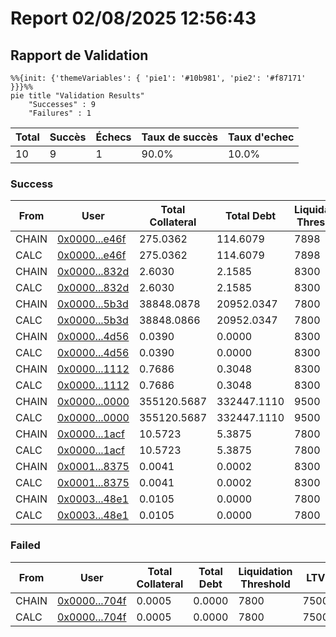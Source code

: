 # Report 02/08/2025 12:56:43

## Rapport de Validation

```mermaid
%%{init: {'themeVariables': { 'pie1': '#10b981', 'pie2': '#f87171' }}}%%
pie title "Validation Results"
    "Successes" : 9
    "Failures" : 1
```
| Total | Succès | Échecs | Taux de succès | Taux d'echec |
| ----- | ------ | ------ | -------------- | ------------ |
| 10    | 9      | 1      | 90.0%          | 10.0%        |

### Success

| From  | User                                                                                     | Total Collateral | Total Debt  | Liquidation Threshold | LTV  | Health Factor    |
| ----- | ---------------------------------------------------------------------------------------- | ---------------- | ----------- | --------------------- | ---- | ---------------- |
| CHAIN | [0x0000...e46f](https://defisim.xyz/?address=0x00000002d88f9b3f4eb303564817fff4adcde46f) | 275.0362         | 114.6079    | 7898                  | 7500 | **1.8954**       |
| CALC  | [0x0000...e46f](https://defisim.xyz/?address=0x00000002d88f9b3f4eb303564817fff4adcde46f) | 275.0362         | 114.6079    | 7898                  | 7500 | **1.8954**       |
| CHAIN | [0x0000...832d](https://defisim.xyz/?address=0x0000007ca619ae568b42cde96625c28a827a832d) | 2.6030           | 2.1585      | 8300                  | 8000 | **1.0009**       |
| CALC  | [0x0000...832d](https://defisim.xyz/?address=0x0000007ca619ae568b42cde96625c28a827a832d) | 2.6030           | 2.1585      | 8300                  | 8000 | **1.0009**       |
| CHAIN | [0x0000...5b3d](https://defisim.xyz/?address=0x000000c77ab4952aa5c43ee8047bca9ca7265b3d) | 38848.0878       | 20952.0347  | 7800                  | 7300 | **1.4462**       |
| CALC  | [0x0000...5b3d](https://defisim.xyz/?address=0x000000c77ab4952aa5c43ee8047bca9ca7265b3d) | 38848.0866       | 20952.0347  | 7800                  | 7300 | **1.4462**       |
| CHAIN | [0x0000...4d56](https://defisim.xyz/?address=0x000004db6ad30b94013098ccde47d7492cab4d56) | 0.0390           | 0.0000      | 8300                  | 8000 | **1080361.6667** |
| CALC  | [0x0000...4d56](https://defisim.xyz/?address=0x000004db6ad30b94013098ccde47d7492cab4d56) | 0.0390           | 0.0000      | 8300                  | 8000 | **1080361.7533** |
| CHAIN | [0x0000...1112](https://defisim.xyz/?address=0x00000655388d579492cf53ca6f490eaa30711112) | 0.7686           | 0.3048      | 8300                  | 8000 | **2.0929**       |
| CALC  | [0x0000...1112](https://defisim.xyz/?address=0x00000655388d579492cf53ca6f490eaa30711112) | 0.7686           | 0.3048      | 8300                  | 8000 | **2.0929**       |
| CHAIN | [0x0000...0000](https://defisim.xyz/?address=0x00005ff7b4e62b6b868d36809f8a30c85a6d0000) | 355120.5687      | 332447.1110 | 9500                  | 9300 | **1.0148**       |
| CALC  | [0x0000...0000](https://defisim.xyz/?address=0x00005ff7b4e62b6b868d36809f8a30c85a6d0000) | 355120.5687      | 332447.1110 | 9500                  | 9300 | **1.0148**       |
| CHAIN | [0x0000...1acf](https://defisim.xyz/?address=0x0000ce08fa224696a819877070bf378e8b131acf) | 10.5723          | 5.3875      | 7800                  | 7500 | **1.5306**       |
| CALC  | [0x0000...1acf](https://defisim.xyz/?address=0x0000ce08fa224696a819877070bf378e8b131acf) | 10.5723          | 5.3875      | 7800                  | 7500 | **1.5306**       |
| CHAIN | [0x0001...8375](https://defisim.xyz/?address=0x000175c85ace85cd46ffe3042cc814b213698375) | 0.0041           | 0.0002      | 8300                  | 8000 | **18.7267**      |
| CALC  | [0x0001...8375](https://defisim.xyz/?address=0x000175c85ace85cd46ffe3042cc814b213698375) | 0.0041           | 0.0002      | 8300                  | 8000 | **18.7267**      |
| CHAIN | [0x0003...48e1](https://defisim.xyz/?address=0x000317b493388d6d12b82ac6854b031dc33c48e1) | 0.0105           | 0.0000      | 7800                  | 7500 | **209.6103**     |
| CALC  | [0x0003...48e1](https://defisim.xyz/?address=0x000317b493388d6d12b82ac6854b031dc33c48e1) | 0.0105           | 0.0000      | 7800                  | 7500 | **209.5903**     |

### Failed

| From  | User                                                                                     | Total Collateral | Total Debt | Liquidation Threshold | LTV  | Health Factor |
| ----- | ---------------------------------------------------------------------------------------- | ---------------- | ---------- | --------------------- | ---- | ------------- |
| CHAIN | [0x0000...704f](https://defisim.xyz/?address=0x0000f25762379fc327cf84bfc01cd7d528ae704f) | 0.0005           | 0.0000     | 7800                  | 7500 | **10.0483**   |
| CALC  | [0x0000...704f](https://defisim.xyz/?address=0x0000f25762379fc327cf84bfc01cd7d528ae704f) | 0.0005           | 0.0000     | 7800                  | 7500 | **10.0288**   |